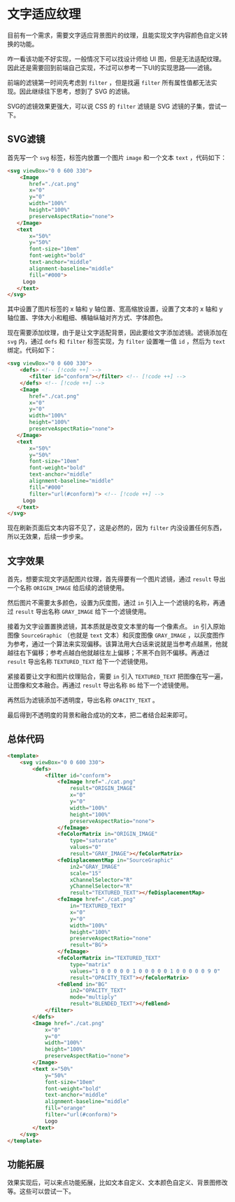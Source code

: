 # 文字适应纹理

 目前有一个需求，需要文字适应背景图片的纹理，且能实现文字内容颜色自定义转换的功能。

咋一看该功能不好实现，一般情况下可以找设计师给 UI 图，但是无法适配纹理。因此还是需要回到前端自己实现，不过可以参考一下UI的实现思路——滤镜。

前端的滤镜第一时间先考虑到 `filter` ，但是找遍 `filter` 所有属性值都无法实现。因此继续往下思考，想到了 SVG 的滤镜。

SVG的滤镜效果更强大，可以说 CSS 的 `filter` 滤镜是 SVG 滤镜的子集，尝试一下。

## SVG滤镜

首先写一个 `svg` 标签，标签内放置一个图片 `image` 和一个文本 `text` ，代码如下：

```html
<svg viewBox="0 0 600 330">
    <Image
       href="./cat.png"
       x="0"
       y="0"
       width="100%"
       height="100%"
       preserveAspectRatio="none">
   </Image>
   <text
       x="50%"
       y="50%"
       font-size="10em"
       font-weight="bold"
       text-anchor="middle"
       alignment-baseline="middle"
       fill="#000">
     Logo
   </text>
</svg>
```

其中设置了图片标签的 x 轴和 y 轴位置、宽高缩放设置，设置了文本的 x 轴和 y 轴位置、字体大小和粗细、横轴纵轴对齐方式、字体颜色。

现在需要添加纹理，由于是让文字适配背景，因此要给文字添加滤镜。滤镜添加在 `svg` 内，通过 `defs` 和 `filter` 标签实现，为 `filter` 设置唯一值 `id` ，然后为 `text` 绑定。代码如下：

```html
<svg viewBox="0 0 600 330">
    <defs> <!-- [!code ++] -->
       <filter id="conform"></filter> <!-- [!code ++] -->
    </defs> <!-- [!code ++] -->
    <Image
       href="./cat.png"
       x="0"
       y="0"
       width="100%"
       height="100%"
       preserveAspectRatio="none">
   </Image>
   <text
       x="50%"
       y="50%"
       font-size="10em"
       font-weight="bold"
       text-anchor="middle"
       alignment-baseline="middle"
       fill="#000"
       filter="url(#conform)"> <!-- [!code ++] -->
     Logo
   </text>
</svg>
```

现在刷新页面后文本内容不见了，这是必然的，因为 `filter` 内没设置任何东西，所以无效果，后续一步步来。

## 文字效果

首先，想要实现文字适配图片纹理，首先得要有一个图片滤镜，通过 `result` 导出一个名称 `ORIGIN_IMAGE` 给后续的滤镜使用。

然后图片不需要太多颜色，设置为灰度图，通过 `in` 引入上一个滤镜的名称，再通过 `result` 导出名称 `GRAY_IMAGE` 给下一个滤镜使用。

接着为文字设置置换滤镜，其本质就是改变文本里的每一个像素点。 `in` 引入原始图像 `SourceGraphic` （也就是 `text` 文本）和灰度图像 `GRAY_IMAGE` ，以灰度图作为参考，通过一个算法来实现偏移。该算法用大白话来说就是当参考点越黑，他就越往右下偏移；参考点越白他就越往左上偏移；不黑不白则不偏移。再通过 `result` 导出名称 `TEXTURED_TEXT` 给下一个滤镜使用。

紧接着要让文字和图片纹理贴合，需要 `in` 引入 `TEXTURED_TEXT` 把图像在写一遍，让图像和文本融合。再通过 `result` 导出名称 `BG` 给下一个滤镜使用。

再然后为滤镜添加不透明度，导出名称 `OPACITY_TEXT` 。

最后得到不透明度的背景和融合成功的文本，把二者结合起来即可。

## 总体代码

```html
<template>
    <svg viewBox="0 0 600 330">
        <defs>
            <filter id="conform">
                <feImage href="./cat.png"
                    result="ORIGIN_IMAGE"
                    x="0"
                    y="0"
                    width="100%"
                    height="100%"
                    preserveAspectRatio="none">
                </feImage>
                <feColorMatrix in="ORIGIN_IMAGE"
                    type="saturate"
                    values="0"
                    result="GRAY_IMAGE"></feColorMatrix>
                <feDisplacementMap in="SourceGraphic"
                    in2="GRAY_IMAGE"
                    scale="15"
                    xChannelSelector="R"
                    yChannelSelector="R"
                    result="TEXTURED_TEXT"></feDisplacementMap>
                <feImage href="./cat.png"
                    in="TEXTURED_TEXT"
                    x="0"
                    y="0"
                    width="100%"
                    height="100%"
                    preserveAspectRatio="none"
                    result="BG">
                </feImage>
                <feColorMatrix in="TEXTURED_TEXT"
                    type="matrix"
                    values="1 0 0 0 0 0 1 0 0 0 0 0 1 0 0 0 0 0 9 0"
                    result="OPACITY_TEXT"></feColorMatrix>
                <feBlend in="BG"
                    in2="OPACITY_TEXT"
                    mode="multiply"
                    result="BLENDED_TEXT"></feBlend>
            </filter>
        </defs>
        <Image href="./cat.png"
            x="0"
            y="0"
            width="100%"
            height="100%"
            preserveAspectRatio="none">
        </Image>
        <text x="50%"
            y="50%"
            font-size="10em"
            font-weight="bold"
            text-anchor="middle"
            alignment-baseline="middle"
            fill="orange"
            filter="url(#conform)">
            Logo
        </text>
    </svg>
</template>
```

## 功能拓展

效果实现后，可以来点功能拓展，比如文本自定义、文本颜色自定义、背景图修改等。这些可以尝试一下。